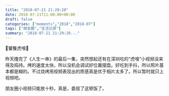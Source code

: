 ```yaml
---
title: "2018-07-21 21:29:20"
date: 2018-07-21T11:00:00+08:00
draft: false
categories: ["moments","2018","2018-07"]
tags: ["朋友圈","生活记录"]
summary: "2018-07-21 21:29:20..."
---
```


🌟饕餮虎喰🌟

昨天撸完了《人生一串》的最后一集，突然想起还有在深圳吃的“虎喰”小视频没来得及捣持。烤的速度太快，所以没机会调试好位置摆盘。好吃到手抖，所以照片基本都是糊的。不过烧烤用视频表现出的质感真是优于相片太多了。所以暂时就只上视频吧。

朋友圈小视频只能放十秒。真是，委屈了这顿饭了。

